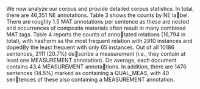 We now analyze our corpus and provide detailed
corpus statistics. In total, there are 46,351 NE
annotations. Table 3 shows the counts by NE label. There are roughly 1.5 MAT annotations per
sentence as these are nested and occurrences of
composite materials often result in many combined
MAT tags. Table 4 reports the counts of annotated relations (16,794 in total), with hasForm as
the most frequent relation with 2910 instances and
dopedBy the least frequent with only 65 instances.
Out of all 10186 sentences, 2111 (20.7%) describe a measurement (i.e., they contain at least one
MEASUREMENT annotation). On average, each
document contains 43.4 MEASUREMENT annotations. In addition, there are 1476 sentences (14.5%)
marked as containing a QUAL_MEAS, with 40 sentences of these also containing a MEASUREMENT
annotation.
